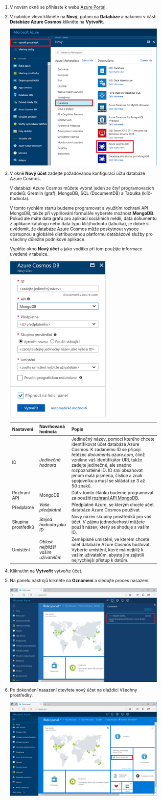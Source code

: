 1. V novém okně se přihlaste k webu [Azure Portal](https://portal.azure.com/).
2. V nabídce vlevo klikněte na **Nový**, potom na **Databáze** a nakonec v části **Databáze Azure Cosmos** klikněte na **Vytvořit**.
   
   ![Snímek obrazovky webu Azure Portal se zvýrazněním položek Další služby a Databáze Azure Cosmos](./media/cosmos-db-create-dbaccount-mongodb/create-nosql-db-databases-json-tutorial-1.png)

3. V okně **Nový účet** zadejte požadovanou konfiguraci účtu databáze Azure Cosmos. 

    V databázi Azure Cosmos můžete vybrat jeden ze čtyř programovacích modelů: Gremlin (graf), MongoDB, SQL (DocumentDB) a Tabulka (klíč-hodnota). 
       
    V tomto rychlém startu budeme programovat s využitím rozhraní API MongoDB, takže při vyplňování formuláře vyberete možnost **MongoDB**. Pokud ale máte data grafu pro aplikaci sociálních médií, data dokumentu z aplikace katalogu nebo data typu klíč/hodnota (tabulka), je dobré si uvědomit, že databáze Azure Cosmos může poskytnout vysoce dostupnou a globálně distribuovanou platformu databázové služby pro všechny důležité podnikové aplikace.

    Vyplňte okno **Nový účet** a jako vodítko při tom použijte informace uvedené v tabulce.
 
    ![Snímek okna Nový v databázi Azure Cosmos](./media/cosmos-db-create-dbaccount-mongodb/create-nosql-db-databases-json-tutorial-2.png)
   
    Nastavení|Navrhovaná hodnota|Popis
    ---|---|---
    ID|*Jedinečná hodnota*|Jedinečný název, pomocí kterého chcete identifikovat účet databáze Azure Cosmos. K zadanému ID se připojí řetězec *documents.azure.com*, čímž vznikne váš identifikátor URI, takže zadejte jedinečné, ale snadno rozpoznatelné ID. ID smí obsahovat jenom malá písmena, číslice a znak spojovníku a musí se skládat ze 3 až 50 znaků.
    Rozhraní API|MongoDB|Dál v tomto článku budeme programovat za použití [rozhraní API MongoDB](../articles/cosmos-db/mongodb-introduction.md).|
    Předplatné|*Vaše předplatné*|Předplatné Azure, se kterým chcete účet databáze Azure Cosmos používat. 
    Skupina prostředků|*Stejná hodnota jako ID*|Nový název skupiny prostředků pro váš účet. V zájmu jednoduchosti můžete použít název, který se shoduje s vaším ID. 
    Umístění|*Oblast nejbližší vašim uživatelům*|Zeměpisné umístění, ve kterém chcete účet databáze Azure Cosmos hostovat. Vyberte umístění, které má nejblíž k vašim uživatelům, abyste jim zajistili nejrychlejší přístup k datům.

4. Kliknutím na **Vytvořit** vytvořte účet.
5. Na panelu nástrojů klikněte na **Oznámení** a sledujte proces nasazení.

    ![Oznámení o zahájení nasazení](./media/cosmos-db-create-dbaccount-mongodb/azure-documentdb-nosql-notification.png)

6.  Po dokončení nasazení otevřete nový účet na dlaždici Všechny prostředky. 

    ![Účet Azure Cosmos DB na dlaždici všechny prostředky](./media/cosmos-db-create-dbaccount-mongodb/azure-documentdb-all-resources.png)
